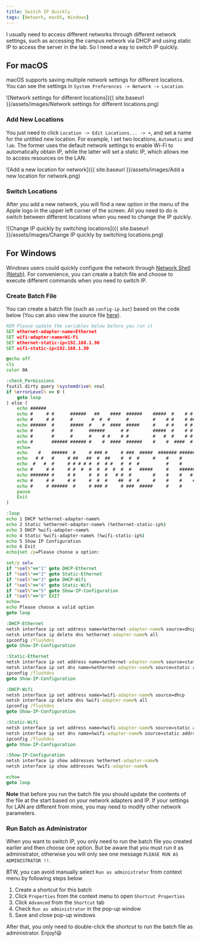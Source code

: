 ```yaml
---
title: Switch IP Quickly
tags: [Network, macOS, Windows]
---
```


I usually need to access different networks through different network settings, such as accessing the campus network via DHCP and using static IP to access the server in the lab. So I need a way to switch IP quickly.

## For macOS

macOS supports saving multiple network settings for different locations. You can see the settings in `System Preferences -> Network -> Location`.

![Network settings for different locations]({{ site.baseurl }}/assets/images/Network settings for different locations.png)

### Add New Locations

You just need to click `Location -> Edit Locations... -> +`, and set a name for the untitled new location. For example, I set two locations, `Automatic` and `lab`. The former uses the default network settings to enable Wi-Fi to automatically obtain IP, while the latter will set a static IP, which allows me to access resources on the LAN.

![Add a new location for network]({{ site.baseurl }}/assets/images/Add a new location for network.png)

### Switch Locations

After you add a new network, you will find a new option in the menu of the Apple logo in the upper left corner of the screen. All you need to do is switch between different locations when you need to change the IP quickly.

![Change IP quickly by switching locations]({{ site.baseurl }}/assets/images/Change IP quickly by switching locations.png)

## For Windows

Windows users could quickly configure the network through [Network Shell (Netsh)](https://docs.microsoft.com/en-us/windows-server/networking/technologies/netsh/netsh). For convenience, you can create a batch file and choose to execute different commands when you need to switch IP.

### Create Batch File

You can create a batch file (such as `config-ip.bat`) based on the code below (You can also view the source file [here](https://github.com/lynn9388/script-tools/blob/master/windows/config-ip.bat)).

```bat
REM Please update the variables below before you run it
SET ethernet-adapter-name=Ethernet
SET wifi-adapter-name=Wi-Fi
SET ethernet-static-ip=192.168.1.90
SET wifi-static-ip=192.168.1.90

@echo off
cls
color 0A

:check_Permissions
fsutil dirty query %systemdrive% >nul
if %errorLevel% == 0 (
    goto loop
) else (
    echo ######
    echo #     # #      ######   ##    ####  ######    #####  #    # #    #      ##    ####
    echo #     # #      #       #  #  #      #         #    # #    # ##   #     #  #  #
    echo ######  #      #####  #    #  ####  #####     #    # #    # # #  #    #    #  ####
    echo #       #      #      ######      # #         #####  #    # #  # #    ######      #
    echo #       #      #      #    # #    # #         #   #  #    # #   ##    #    # #    #
    echo #       ###### ###### #    #  ####  ######    #    #  ####  #    #    #    #  ####
    echo=
    echo    #    ######  #     # ### #     # ###  #####  ####### ######     #    ####### ####### ######     ### ###
    echo   # #   #     # ##   ##  #  ##    #  #  #     #    #    #     #   # #      #    #     # #     #    ### ###
    echo  #   #  #     # # # # #  #  # #   #  #  #          #    #     #  #   #     #    #     # #     #    ### ###
    echo #     # #     # #  #  #  #  #  #  #  #   #####     #    ######  #     #    #    #     # ######      #   #
    echo ####### #     # #     #  #  #   # #  #        #    #    #   #   #######    #    #     # #   #
    echo #     # #     # #     #  #  #    ##  #  #     #    #    #    #  #     #    #    #     # #    #     ### ###
    echo #     # ######  #     # ### #     # ###  #####     #    #     # #     #    #    ####### #     #    ### ###
    pause
    Exit
)

:loop
echo 1 DHCP %ethernet-adapter-name%
echo 2 Static %ethernet-adapter-name% (%ethernet-static-ip%)
echo 3 DHCP %wifi-adapter-name%
echo 4 Static %wifi-adapter-name% (%wifi-static-ip%)
echo 5 Show IP Configuration
echo 6 Exit
echo|set /p=Please choose a option:

set/p sel=
if "%sel%"=="1" goto DHCP-Ethernet
if "%sel%"=="2" goto Static-Ethernet
if "%sel%"=="3" goto DHCP-Wifi
if "%sel%"=="4" goto Static-Wifi
if "%sel%"=="5" goto Show-IP-Configuration
if "%sel%"=="6" EXIT
echo=
echo Please choose a valid option
goto loop

:DHCP-Ethernet
netsh interface ip set address name=%ethernet-adapter-name% source=dhcp
netsh interface ip delete dns %ethernet-adapter-name% all
ipconfig /flushdns
goto Show-IP-Configuration

:Static-Ethernet
netsh interface ip set address name=%ethernet-adapter-name% source=static addr=%ethernet-static-ip% mask=255.255.255.0 gateway=192.168.1.1
netsh interface ip set dns name=%ethernet-adapter-name% source=static addr=192.168.1.1
ipconfig /flushdns
goto Show-IP-Configuration

:DHCP-Wifi
netsh interface ip set address name=%wifi-adapter-name% source=dhcp
netsh interface ip delete dns %wifi-adapter-name% all
ipconfig /flushdns
goto Show-IP-Configuration

:Static-Wifi
netsh interface ip set address name=%wifi-adapter-name% source=static addr=%wifi-static-ip% mask=255.255.255.0 gateway=192.168.1.1
netsh interface ip set dns name=%wifi-adapter-name% source=static addr=192.168.1.1
ipconfig /flushdns
goto Show-IP-Configuration

:Show-IP-Configuration
netsh interface ip show addresses %ethernet-adapter-name%
netsh interface ip show addresses %wifi-adapter-name%

echo=
goto loop
```

**Note** that before you run the batch file you should update the contents of the file at the start based on your network adapters and IP. If your settings for LAN are different from mine, you may need to modify other network parameters.

### Run Batch as Administrator

When you want to switch IP, you only need to run the batch file you created earlier and then choose one option. But be aware that you must run it as administrator, otherwise you will only see one message `PLEASE RUN AS ADMINISTRATOR !!`.

BTW, you can avoid manually select `Run as administrator` from context menu by following steps below

1. Create a shortcut for this batch
1. Click `Properties` from the context menu to open `Shortcut Properties`
1. Click `Advanced` from the `Shortcut` tab
1. Check `Run as administrator` in the pop-up window
1. Save and close pop-up windows

After that, you only need to double-click the shortcut to run the batch file as administrator. Enjoy!😃
